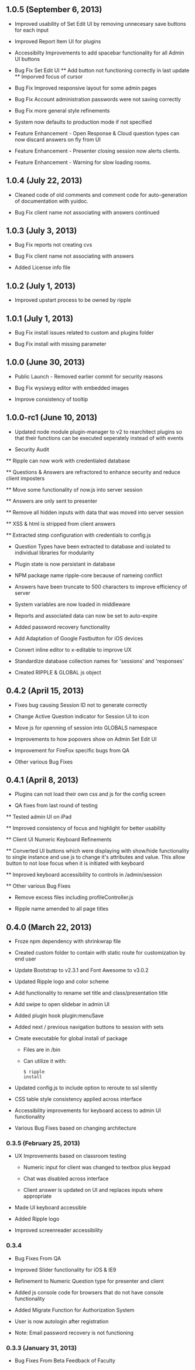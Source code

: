 ## 1.0.5 (September 6, 2013)

* Improved usability of Set Edit UI by removing unnecesary save buttons for each input

* Improved Report Item UI for plugins

* Accessibilty Improvements to add spacebar functionality for all Admin UI buttons

* Bug Fix Set Edit UI 
** Add button not functioning correctly in last update
** Imporved focus of cursor

* Bug Fix Improved responsive layout for some admin pages

* Bug Fix Account administration passwords were not saving correctly

* Bug Fix more general style refinements

* System now defaults to production mode if not specified

* Feature Enhancement - Open Response & Cloud question types can now discard answers on fly from UI

* Feature Enhancement - Presenter closing session now alerts clients.

* Feature Enhancement - Warning for slow loading rooms.


## 1.0.4 (July 22, 2013)

* Cleaned code of old comments and comment code for auto-generation of documentation with yuidoc.

* Bug Fix client name not associating with answers continued


## 1.0.3 (July 3, 2013)

* Bug Fix reports not creating cvs

* Bug Fix client name not associating with answers

* Added License info file


## 1.0.2 (July 1, 2013)

* Improved upstart process to be owned by ripple


## 1.0.1 (July 1, 2013)

* Bug Fix install issues related to custom and plugins folder

* Bug Fix install with missing parameter


## 1.0.0 (June 30, 2013)

* Public Launch - Removed earlier commit for security reasons

* Bug Fix wysiwyg editor with embedded images

* Improve consistency of tooltip


## 1.0.0-rc1 (June 10, 2013)

* Updated node module plugin-manager to v2 to rearchitect plugins so that their functions can be executed seperately instead of with events

* Security Audit

** Ripple can now work with credentialed database

** Questions & Answers are refractored to enhance security and reduce client imposters

** Move some functionality of now.js into server session

** Answers are only sent to presenter

** Remove all hidden inputs with data that was moved into server session

** XSS & html is stripped from client answers

** Extracted stmp configuration with credentials to config.js

* Question Types have been extracted to database and isolated to individual libraries for modularity

* Plugin state is now persistant in database

* NPM package name ripple-core because of nameing conflict

* Answers have been truncate to 500 characters to improve efficiency of server

* System variables are now loaded in middleware

* Reports and associated data can now be set to auto-expire

* Added password recovery functionality

* Add Adaptation of Google Fastbutton for iOS devices

* Convert inline editor to x-editable to improve UX

* Standardize database collection names for 'sessions' and 'responses'

* Created RIPPLE & GLOBAL js object 



## 0.4.2 (April 15, 2013)

* Fixes bug causing Session ID not to generate correctly

* Change Active Question indicator for Session UI to icon

* Move js for openning of session into GLOBALS namespace

* Improvements to how popovers show on Admin Set Edit UI

* Improvement for FireFox specific bugs from QA

* Other various Bug Fixes


## 0.4.1 (April 8, 2013)

* Plugins can not load their own css and js for the config screen

* QA fixes from last round of testing

** Tested admin UI on iPad

** Improved consistency of focus and highlight for better usability

** Client UI Numeric Keyboard Refinements

** Converted UI buttons which were displaying with show/hide functionality to single instance and use js to change it's attributes and value. This allow button to not lose focus when it is initiated with keyboard

** Improved keyboard accessibility to controls in /admin/session

** Other various Bug Fixes

* Remove excess files including profileController.js

* Ripple name amended to all page titles


## 0.4.0 (March 22, 2013)

* Froze npm dependency with shrinkwrap file

* Created custom folder to contain with static route for customization by end user

* Update Bootstrap to v2.3.1 and Font Awesome to v3.0.2

* Updated Ripple logo and color scheme

* Add functionality to rename set title and class/presentation title

* Add swipe to open slidebar in admin UI

* Added plugin hook plugin:menuSave

* Added next / previous navigation buttons to session with sets

* Create executable for global install of package

	- Files are in /bin

	- Can utilize it with: <pre><code>$ ripple install</code></pre>

* Updated config.js to include option to reroute to ssl silently

* CSS table style consistency applied across interface

* Accessibility improvements for keyboard access to admin UI functionality

* Various Bug Fixes based on changing architecture 


### 0.3.5 (February 25, 2013)

* UX Improvements based on classroom testing
		
	- Numeric input for client was changed to textbox plus keypad
		
	- Chat was disabled across interface
		
	- Client answer is updated on UI and replaces inputs where appropriate

* Made UI keyboard accessible 

* Added Ripple logo

* Improved screenreader accessibility

### 0.3.4 

* Bug Fixes From QA

* Improved Slider functionality for iOS & IE9

* Refinement to Numeric Question type for presenter and client

* Added js console code for browsers that do not have console functionality

* Added Migrate Function for Authorization System

* User is now autologin after registration

* Note: Email password recovery is not functioning

### 0.3.3 (January 31, 2013)

* Bug Fixes From Beta Feedback of Faculty

